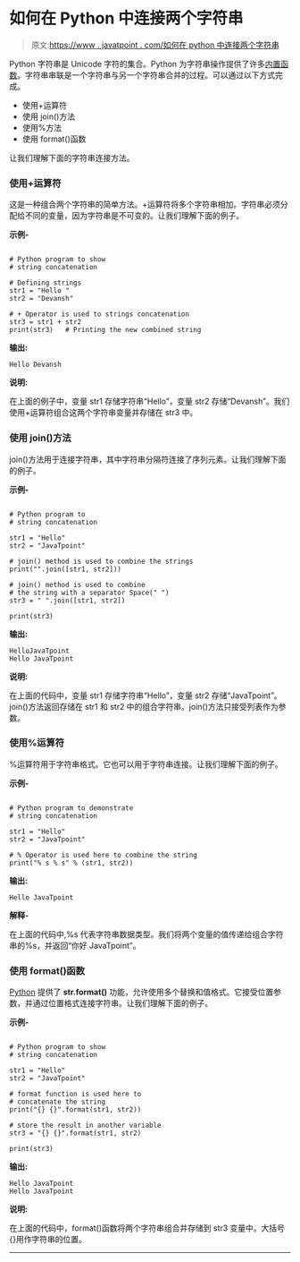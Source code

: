 # 如何在 Python 中连接两个字符串

> 原文:[https://www . javatpoint . com/如何在 python 中连接两个字符串](https://www.javatpoint.com/how-to-concatenate-two-strings-in-python)

Python 字符串是 Unicode 字符的集合。Python 为字符串操作提供了许多[内置函数](https://www.javatpoint.com/python-built-in-functions)。字符串串联是一个字符串与另一个字符串合并的过程。可以通过以下方式完成。

*   使用+运算符
*   使用 join()方法
*   使用%方法
*   使用 format()函数

让我们理解下面的字符串连接方法。

### 使用+运算符

这是一种组合两个字符串的简单方法。+运算符将多个字符串相加。字符串必须分配给不同的变量，因为字符串是不可变的。让我们理解下面的例子。

**示例-**

```

# Python program to show
# string concatenation

# Defining strings
str1 = "Hello "
str2 = "Devansh"

# + Operator is used to strings concatenation
str3 = str1 + str2
print(str3)   # Printing the new combined string

```

**输出:**

```
Hello Devansh

```

**说明:**

在上面的例子中，变量 str1 存储字符串“Hello”，变量 str2 存储“Devansh”。我们使用+运算符组合这两个字符串变量并存储在 str3 中。

### 使用 join()方法

join()方法用于连接字符串，其中字符串分隔符连接了序列元素。让我们理解下面的例子。

**示例-**

```

# Python program to
# string concatenation

str1 = "Hello"
str2 = "JavaTpoint"

# join() method is used to combine the strings
print("".join([str1, str2]))

# join() method is used to combine
# the string with a separator Space(" ")
str3 = " ".join([str1, str2])

print(str3)

```

**输出:**

```
HelloJavaTpoint
Hello JavaTpoint

```

**说明:**

在上面的代码中，变量 str1 存储字符串“Hello”，变量 str2 存储“JavaTpoint”。join()方法返回存储在 str1 和 str2 中的组合字符串。join()方法只接受列表作为参数。

### 使用%运算符

%运算符用于字符串格式。它也可以用于字符串连接。让我们理解下面的例子。

**示例-**

```

# Python program to demonstrate
# string concatenation

str1 = "Hello"
str2 = "JavaTpoint"

# % Operator is used here to combine the string
print("% s % s" % (str1, str2))

```

**输出:**

```
Hello JavaTpoint

```

**解释-**

在上面的代码中,%s 代表字符串数据类型。我们将两个变量的值传递给组合字符串的%s，并返回“你好 JavaTpoint”。

### 使用 format()函数

[Python](https://www.javatpoint.com/python-tutorial) 提供了 **str.format()** 功能，允许使用多个替换和值格式。它接受位置参数，并通过位置格式连接字符串。让我们理解下面的例子。

**示例-**

```

# Python program to show 
# string concatenation 

str1 = "Hello"
str2 = "JavaTpoint"

# format function is used here to 
# concatenate the string 
print("{} {}".format(str1, str2)) 

# store the result in another variable 
str3 = "{} {}".format(str1, str2) 

print(str3) 

```

**输出:**

```
Hello JavaTpoint
Hello JavaTpoint

```

**说明:**

在上面的代码中，format()函数将两个字符串组合并存储到 str3 变量中。大括号{}用作字符串的位置。

* * *